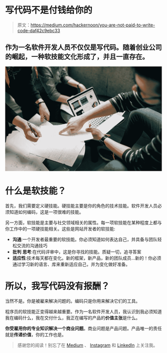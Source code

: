# 写代码不是付钱给你的

> 原文：<https://medium.com/hackernoon/you-are-not-paid-to-write-code-daf42c9ebc33>

## 作为一名软件开发人员不仅仅是写代码。随着创业公司的崛起，一种软技能文化形成了，并且一直存在。

![](img/e7ccdd5878813d393740b5917e31df21.png)

# 什么是软技能？

首先，我们需要定义硬技能。硬技能主要是你的角色的技术技能。软件开发人员必须知道如何编码，这是一项很难的技能。

另一方面，软技能是主要与社交领域相关的属性。每一项软技能在某种程度上都与你工作中的一项硬技能相关。这些是网站开发者的软技能:

*   **沟通**:一个开发者最重要的软技能。你必须知道如何表达自己，并具备与团队轻松交流的沟通技巧
*   **批判** **思考**:在代码评审中，这是你寻找的技能。质疑一切，追寻答案
*   **适应性**:技术每天都在变化。新的框架，新产品，新的团队成员…新的！你必须通过学习新的语言、库来重新适应自己，并为变化做好准备。

# 所以，我写代码没有报酬？

当然不是。你是被雇来解决问题的。编码只是你用来解决它们的工具。

程序员的软技能正变得越来越重要。作为一名软件开发人员，我认识到我必须知道我在编码什么，我在交付什么，我正在编写的产品的**价值主张**是什么。

**你受雇用你的专业知识解决一个商业问题**。商业问题是产品问题。产品唯一的责任就是**传递价值**，你的工作也是。

> 感谢您的阅读！别忘了在 [Medium](/@vnbrs) 、 [Instagram](http://instagram.com/vnbrs/) 和 [LinkedIn](http://linkedin.com/in/vinicius-brasil/) 上关注我。